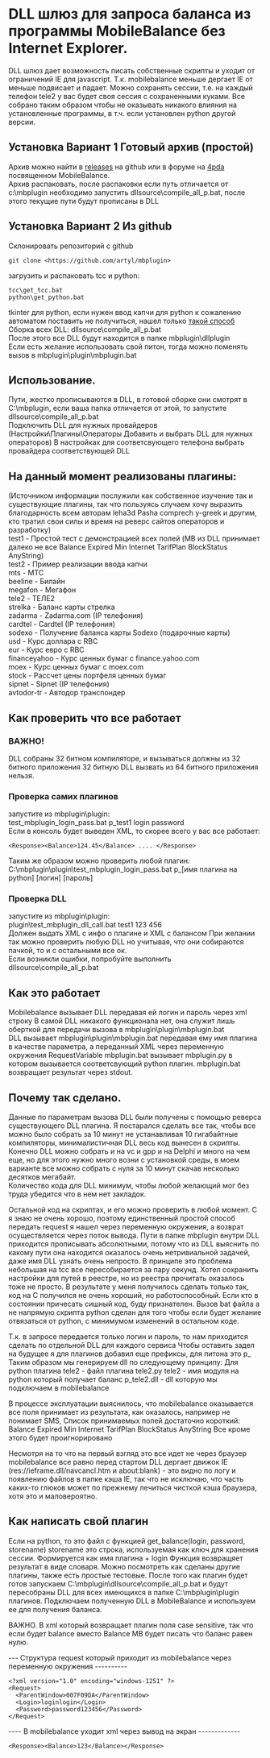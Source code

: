 # DLL шлюз для запроса баланса из программы MobileBalance без Internet Explorer.
DLL шлюз дает возможность писать собственные скрипты и уходит от ограничений IE для javascript.
Т.к. mobilebalance меньше дергает IE от меньше подвисает и падает.
Можно сохранять сессии, т.е. на каждый телефон tele2 у вас будет своя сессия с сохраненными куками.
Все собрано таким образом чтобы не оказывать никакого влияния на установленные программы, в т.ч. если установлен python другой версии.

## Установка Вариант 1 Готовый архив (простой)
Архив можно найти в [releases](https://github.com/artyl/mbplugin/releases) на github или в форуме на [4pda](https://4pda.ru/forum/index.php?showtopic=985296) посвященном MobileBalance.  
Архив распаковать, после распаковки если путь отличается от c:\mbplugin необходимо запустить dllsource\compile_all_p.bat, после этого текущие пути будут прописаны в DLL

## Установка Вариант 2 Из github 
Склонировать репозиторий c github
``` 
git clone <https://github.com/artyl/mbplugin>
```
загрузить и распаковать tcc и python:  
```
tcc\get_tcc.bat  
python\get_python.bat  
```
tkinter для python, если нужен ввод капчи для python к сожалению автоматом поставить не получиться, нашел только [такой способ](https://stackoverflow.com/questions/37710205/python-embeddable-zip-install-tkinter)  
Сборка всех DLL: dllsource\compile_all_p.bat  
После этого все DLL будут находится в папке mbplugin\dllplugin  
Если есть желание использовать свой питон, тогда можно поменять вызов в mbplugin\plugin\mbplugin.bat

## Использование.
Пути, жестко прописываются в DLL, в готовой сборке они смотрят в C:\mbplugin, если ваша папка отличается от этой, то запустите dllsource\compile_all_p.bat  
Подключить DLL для нужных провайдеров (Настройки\Плагины\Операторы Добавить и выбрать DLL для нужных операторов)
В настройках для соответсвующего телефона выбрать провайдера соответствующей DLL

## На данный момент реализованы плагины:
(Источником информации послужили как собственное изучение так и существующие плагины, так что пользуясь случаем хочу выразить благодарность всем авторам
leha3d Pasha comprech y-greek и другим, кто тратил свои силы и время на реверс сайтов операторов и разработку)  
test1 - Простой тест с демонстрацией всех полей (MB из DLL принимает далеко не все Balance Expired Min Internet TarifPlan BlockStatus AnyString)  
test2 - Пример реализации ввода капчи  
mts - МТС  
beeline - Билайн  
megafon - Мегафон  
tele2 - ТЕЛЕ2  
strelka - Баланс карты стрелка  
zadarma - Zadarma.com (IP телефония)  
cardtel - Cardtel (IP телефония)  
sodexo - Получение баланса карты Sodexo (подарочные карты)  
usd - Курс доллара с RBC  
eur - Курс евро с RBC  
financeyahoo - Курс ценных бумаг с finance.yahoo.com  
moex - Курс ценных бумаг с moex.com  
stock - Рассчет цены портфеля ценных бумаг  
sipnet - Sipnet (IP телефония)  
avtodor-tr - Автодор транспондер  

## Как проверить что все работает
### ВАЖНО! 
DLL собраны 32 битном компиляторе, и вызываться должны из 32 битного приложения 32 битную DLL вызвать из 64 битного приложения нельзя.  
### Проверка самих плагинов
запустите из mbplugin\plugin:  
test_mbplugin_login_pass.bat p_test1 login password  
Если в консоль будет выведен XML, то скорее всего у вас все работает:
```
<Response><Balance>124.45</Balance> .... </Response>
```
Таким же образом можно проверить любой плагин:
C:\mbplugin\plugin\test_mbplugin_login_pass.bat p_[имя плагина на python] [логин] [пароль]
### Проверка DLL
запустите из mbplugin\plugin:  
plugin\test_mbplugin_dll_call.bat test1 123 456  
Должен выдать XML с инфо о плагине и XML с балансом
При желании так можно проверить любую DLL но учитывая, что они собираются пачкой, то и с остальными все ок.  
Если возникли ошибки, попробуйте выполнить dllsource\compile_all_p.bat

## Как это работает
Mobilebalance вызывает DLL передавая ей логин и пароль через xml строку
В самой DLL никакого функционала нет, она служит лишь оберткой для передачи вызова в mbplugin\plugin\mbplugin.bat  
DLL вызывает mbplugin\plugin\mbplugin.bat передавая ему имя плагина в качестве параметра, а переданный XML через переменную окружения RequestVariable
mbplugin.bat вызывает mbplugin.py в котором вызывается соответсвующий python плагин.
mbplugin.bat возвращает результат через stdout.

## Почему так сделано.
Данные по параметрам вызова DLL были получены с помощью реверса существующего DLL плагина.
Я постарался сделать все так, чтобы все можно было собрать за 10 минут не устанавливая 10 гигабайтные компиляторы, минималистичная DLL весь код вынесен в скрипты.
Конечно DLL можно собрать и на vc и gpp и на Delphi и много на чем еще,
но для этого нужно много возни с установкой среды, в моем варианте все можно собрать с нуля за 10 минут скачав несколько десятков мегабайт.  
Количество кода для DLL минимум, чтобы любой  желающий мог без труда убедится что в нем нет закладок.

Остальной код на скриптах, и его можно проверить в любой момент.
C я знаю не очень хорошо, поэтому единственный простой способ передать request я нашел через переменную окружения, а возврат осуществляется через поток вывода.
Пути в папке mbplugin внутри DLL приходится прописывать абсолютными, потому что из DLL выяснить по какому пути она находится оказалось очень нетривиальной задачей, даже имя DLL узнать очень непросто. В принципе это проблема небольшая на tcc все пересобирается за пару секунд.
Хотел сохранить настройки для путей в реестре, но из реестра прочитать оказалось тоже не просто.
В результате у меня получилось сделать только так, код на C получился не очень хороший, но работоспособный.
Если кто в состоянии причесать сишный код, буду признателен.
Вызов bat файла а не напрямую скрипта python сделан для того чтобы если будет желание отвязаться от python, с минимумом изменений в остальном коде.

Т.к. в запросе передается только логин и пароль, то нам приходится сделать по отдельной DLL для каждого сервиса
Чтобы оставить задел на будущее я для плагинов добавил еще префиксы, для питона это p_
Таким образом мы генерируем dll по следующему принципу:
Для python плагина tele2 - файл плагина tele2.py
tele2 - имя модуля на python который получает баланс
p_tele2.dll - dll которую мы подключаем в mobilebalance

В процессе эксплуатации выяснилось, что mobilebalance оказывается все поля  принимает из результата, как оказалось, например не понимает SMS,
Список принимаемых полей достаточно короткий:
Balance Expired Min Internet TarifPlan BlockStatus AnyString
Все кроме этого будет проигнорировано

Несмотря на то что на первый взгляд это все идет не через браузер mobilebalance все равно перед стартом DLL дергает движок IE (res://ieframe.dll/navcancl.htm и about:blank) - это видно по логу и появлению файлов в папке кэша IE, так что не исключаю, что часть каких-то глюков может по прежнему лечиться чисткой кэша браузера, хотя это и маловероятно.

## Как написать свой плагин
Если на python, то это файл с функцией get_balance(login, password, storename)
storename это строка, используемая как ключ для хранения сессии. Формируется как имя плагина + login
Функция возвращяет результат в виде словаря.
Можно посмотреть как сделаны другие плагины, также есть простые тестовые.
После того как плагин будет готов запускаем C:\mbplugin\dllsource\compile_all_p.bat и будут пересобраны DLL для всех имеющихся в папке C:\mbplugin\plugin плагинов.
Подключаем полученную DLL в MobileBalance и используем ее для получения баланса.

ВАЖНО. В xml который возвращает плагин поля case sensitive, так что если будет balance вместо Balance MB будет писать что баланс равен нулю.

--- Структура request который приходит из mobilebalance через переменную окружения ----------
```
<?xml version="1.0" encoding="windows-1251" ?>
<Request>
  <ParentWindow>007F09DA</ParentWindow>
  <Login>loginlogin</Login>
  <Password>password123456</Password>
</Request>
```
---- В mobilebalance уходит xml через вывод на экран -------------
```
<Response><Balance>123</Balance></Response>
```
